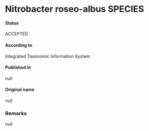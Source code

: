 Nitrobacter roseo-albus SPECIES
=======

#### Status
ACCEPTED

#### According to
Integrated Taxonomic Information System

#### Published in
null

#### Original name
null

### Remarks
null